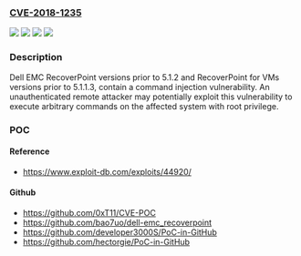 ### [CVE-2018-1235](https://cve.mitre.org/cgi-bin/cvename.cgi?name=CVE-2018-1235)
![](https://img.shields.io/static/v1?label=Product&message=Dell%20EMC%20RecoverPoint%20Virtual%20Machine%20(VM)&color=blue)
![](https://img.shields.io/static/v1?label=Product&message=Dell%20EMC%20RecoverPoint&color=blue)
![](https://img.shields.io/static/v1?label=Version&message=n%2Fa&color=blue)
![](https://img.shields.io/static/v1?label=Vulnerability&message=command%20injection%20vulnerability&color=brighgreen)

### Description

Dell EMC RecoverPoint versions prior to 5.1.2 and RecoverPoint for VMs versions prior to 5.1.1.3, contain a command injection vulnerability. An unauthenticated remote attacker may potentially exploit this vulnerability to execute arbitrary commands on the affected system with root privilege.

### POC

#### Reference
- https://www.exploit-db.com/exploits/44920/

#### Github
- https://github.com/0xT11/CVE-POC
- https://github.com/bao7uo/dell-emc_recoverpoint
- https://github.com/developer3000S/PoC-in-GitHub
- https://github.com/hectorgie/PoC-in-GitHub

